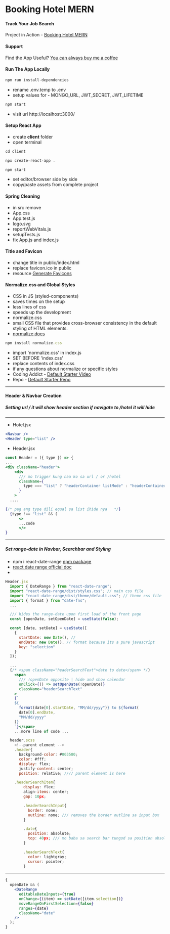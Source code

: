 # Booking Hotel MERN

#### Track Your Job Search

Project in Action - [Booking Hotel MERN](https://www.jobify.live/)

#### Support

Find the App Useful? [You can always buy me a coffee](https://www.buymeacoffee.com/johnsmilga)

#### Run The App Locally

```jsx
npm run install-dependencies
```

- rename .env.temp to .env
- setup values for - MONGO_URL, JWT_SECRET, JWT_LIFETIME

```jsx
npm start
```

- visit url http://localhost:3000/

#### Setup React App

- create <b>client</b> folder
- open terminal

```jsx
cd client
```

```jsx
npx create-react-app .
```

```jsx
npm start
```

- set editor/browser side by side
- copy/paste assets from complete project

#### Spring Cleaning

- in src remove
- App.css
- App.test.js
- logo.svg
- reportWebVitals.js
- setupTests.js
- fix App.js and index.js

#### Title and Favicon

- change title in public/index.html
- replace favicon.ico in public
- resource [Generate Favicons](https://favicon.io/)

#### Normalize.css and Global Styles

- CSS in JS (styled-components)
- saves times on the setup
- less lines of css
- speeds up the development
- normalize.css
- small CSS file that provides cross-browser consistency in the default styling of HTML elements.
- [normalize docs](https://necolas.github.io/normalize.css/)

```jsx
npm install normalize.css
```

- import 'normalize.css' in index.js
- SET BEFORE 'index.css'
- replace contents of index.css
- if any questions about normalize or specific styles
- Coding Addict - [Default Starter Video](https://youtu.be/UDdyGNlQK5w)
- Repo - [Default Starter Repo](https://github.com/john-smilga/default-starter)

<hr>

#### Header & Navbar Creation

##### Setting url / it will show header section if navigate to /hotel it will hide

<hr>

- Hotel.jsx

```jsx
<Navbar />
<Header type="list" />
```

- Header.jsx

```jsx
const Header = ({ type }) => {
...
<div className="header">
    <div
      /// mo trigger kung naa ko sa url / or /hotel
      className={
        type === "list" ? "headerContainer listMode" : "headerContainer"
      }
    >
  ....

{/* pag ang type dili equal sa list ihide nya   */}
  {type !== "list" && (
      <>
      ...code
      </>
}
```

<hr>

##### Set range-date in Navbar, Searchbar and Styling

- npm i react-date-range [npm package](https://www.npmjs.com/package/react-date-range)
- [react date range official doc](https://hypeserver.github.io/react-date-range/)
-

```jsx
Header.jsx
  import { DateRange } from "react-date-range";
  import "react-date-range/dist/styles.css"; // main css file
  import "react-date-range/dist/theme/default.css"; // theme css file
  import { format } from "date-fns";
  ...

  /// hides the range-date upon first load of the front page
  const [openDate, setOpenDate] = useState(false);

  const [date, setDate] = useState([
    {
      startDate: new Date(), //
      endDate: new Date(), // format because its a pure javascript
      key: "selection"
    }
  ]);

  ...
  {/* <span className="headerSearchText">date to date</span> */}
    <span
      /// !openDate opposite | hide and show calendar
      onClick={() => setOpenDate(!openDate)}
      className="headerSearchText"
    >
    {`
    ${
      format(date[0].startDate, "MM/dd/yyyy")} to ${format(
      date[0].endDate,
      "MM/dd/yyyy"
    )}
    `}</span>
    ...more line of code ...
```

```jsx
  header.scss
    <!--parent element -->
    .header{
      background-color: #003580;
      color: #fff;
      display: flex;
      justify-content: center;
      position: relative; //// parent element is here

    .headerSearchItem{
        display: flex;
        align-items: center;
        gap: 10px;

        .headerSearchInput{
          border: none;
          outline: none; /// removes the border outline sa input box
        }

        .date{
          position: absolute;
          top: 40px; /// mo baba sa search bar tungod sa position absolute ug relative:parent element
        }

        .headerSearchText{
          color: lightgray;
          cursor: pointer;
        }

```

<hr>

```jsx
{
  openDate && (
    <DateRange
      editableDateInputs={true}
      onChange={(item) => setDate([item.selection])}
      moveRangeOnFirstSelection={false}
      ranges={date}
      className="date"
    />
  );
}
```
